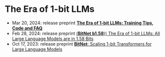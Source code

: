 # The Era of 1-bit LLMs

- Mar 20, 2024: release preprint [**The Era of 1-bit LLMs: Training Tips, Code and FAQ**](The-Era-of-1-bit-LLMs__Training_Tips_Code_FAQ.pdf)
- Feb 28, 2024: release preprint [(**BitNet b1.58**)) The Era of 1-bit LLMs: All Large Language Models are in 1.58 Bits](https://arxiv.org/abs/2402.17764)
- Oct 17, 2023: release preprint [**BitNet**: Scaling 1-bit Transformers for Large Language Models](https://arxiv.org/abs/2310.11453)

